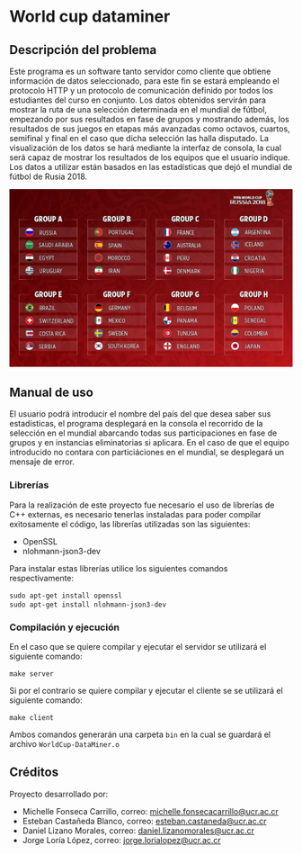# **World cup dataminer**

## Descripción del problema
Este programa es un software tanto servidor como cliente que obtiene información de datos seleccionado, para este fin se estará empleando el protocolo HTTP y un protocolo de comunicación definido por todos los estudiantes del curso en conjunto. Los datos obtenidos servirán para mostrar la ruta de una selección determinada en el mundial de fútbol, empezando por sus resultados en fase de grupos y mostrando además, los resultados de sus juegos en etapas más avanzadas como octavos, cuartos, semifinal y final en el caso que dicha selección las halla disputado. La visualización de los datos se hará mediante la interfaz de consola, la cual será capaz de mostrar los resultados de los equipos que el usuario indique. Los datos a utilizar están basados en las estadísticas que dejó el mundial de fútbol de Rusia 2018.

<center>

  ![Grupos](design/worldcup-groups.jpg)

</center>

## Manual de uso

El usuario podrá introducir el nombre del país del que desea saber sus estadísticas, el programa desplegará en la consola el recorrido de la selección en el mundial abarcando todas sus participaciones en fase de grupos y en instancias eliminatorias si aplicara. En el caso de que el equipo introducido no contara con particiáciones en el mundial, se desplegará un mensaje de error.

### Librerías

Para la realización de este proyecto fue necesario el uso de librerías de C++ externas, es necesario tenerlas instaladas para poder compilar exitosamente el código, las librerías utilizadas son las siguientes:

* OpenSSL
* nlohmann-json3-dev

Para instalar estas librerías utilice los siguientes comandos respectivamente:

```
sudo apt-get install openssl
sudo apt-get install nlohmann-json3-dev
```

### Compilación y ejecución

En el caso que se quiere compilar y ejecutar el servidor se utilizará el siguiente comando:
```
make server
```


Si por el contrario se quiere compilar y ejecutar el cliente se se utilizará el siguiente comando:
```
make client
```
Ambos comandos generarán una carpeta ```bin``` en la cual se guardará el archivo ```WorldCup-DataMiner.o```

## Créditos

Proyecto desarrollado por:
* Michelle Fonseca Carrillo, correo: michelle.fonsecacarrillo@ucr.ac.cr
* Esteban Castañeda Blanco, correo: esteban.castaneda@ucr.ac.cr
* Daniel Lizano Morales, correo: daniel.lizanomorales@ucr.ac.cr
* Jorge Loría López, correo: jorge.lorialopez@ucr.ac.cr